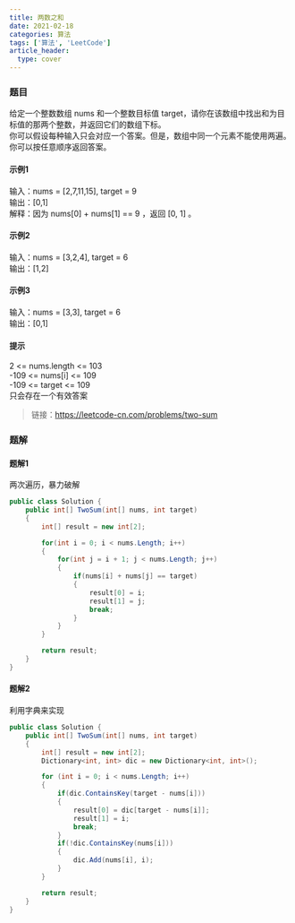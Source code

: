 ```yaml
---
title: 两数之和
date: 2021-02-18
categories: 算法
tags: ['算法', 'LeetCode']
article_header:
  type: cover
---
```


### 题目

给定一个整数数组 nums 和一个整数目标值 target，请你在该数组中找出和为目标值的那两个整数，并返回它们的数组下标。  
你可以假设每种输入只会对应一个答案。但是，数组中同一个元素不能使用两遍。  
你可以按任意顺序返回答案。

#### 示例1

输入：nums = [2,7,11,15], target = 9  
输出：[0,1]  
解释：因为 nums[0] + nums[1] == 9 ，返回 [0, 1] 。  

#### 示例2

输入：nums = [3,2,4], target = 6  
输出：[1,2]  

#### 示例3

输入：nums = [3,3], target = 6  
输出：[0,1]  

#### 提示

2 <= nums.length <= 103  
-109 <= nums[i] <= 109  
-109 <= target <= 109  
只会存在一个有效答案  

> 链接：<https://leetcode-cn.com/problems/two-sum>

### 题解

#### 题解1

两次遍历，暴力破解

```csharp
public class Solution {
    public int[] TwoSum(int[] nums, int target) 
    {
        int[] result = new int[2];

        for(int i = 0; i < nums.Length; i++)
        {
            for(int j = i + 1; j < nums.Length; j++)
            {
                if(nums[i] + nums[j] == target)
                {
                    result[0] = i;
                    result[1] = j;
                    break;
                }
            }
        }

        return result;
    }
}
```

#### 题解2

利用字典来实现

```csharp
public class Solution {
    public int[] TwoSum(int[] nums, int target) 
    {
        int[] result = new int[2];
        Dictionary<int, int> dic = new Dictionary<int, int>();

        for (int i = 0; i < nums.Length; i++)
        {
            if(dic.ContainsKey(target - nums[i]))
            {
                result[0] = dic[target - nums[i]];
                result[1] = i;
                break;
            }
            if(!dic.ContainsKey(nums[i]))
            {
                dic.Add(nums[i], i);
            }
        }

        return result;
    }
}
```
